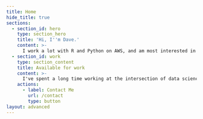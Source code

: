```yaml
---
title: Home
hide_title: true
sections:
  - section_id: hero
    type: section_hero
    title: 'Hi, I''m Dave.'
    content: >-
      I work a lot with R and Python on AWS, and am most interested in how data science can save the planet.
  - section_id: work
    type: section_content
    title: Available for work
    content: >-
      I've spent a long time working at the intersection of data science and energy management. I'm looking for my next opportunity to do more work with less energy. [This is my CV](https://www.linkedin.com/in/davidrgparr/detail/overlay-view/urn:li:fsd_profileTreasuryMedia:(ACoAAAQa7T0BRFoSIO-RfqdA_aAWQI3W5R-XXDg,1589817571409)/).
    actions:
      - label: Contact Me
        url: /contact
        type: button
layout: advanced
---
```


